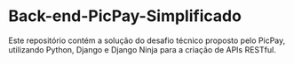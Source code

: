 # Back-end-PicPay-Simplificado
Este repositório contém a solução do desafio técnico proposto pelo PicPay, utilizando Python, Django e Django Ninja para a criação de APIs RESTful.
